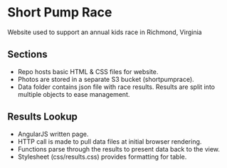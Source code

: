 Short Pump Race
===============

Website used to support an annual kids race in Richmond, Virginia

Sections
--------

* Repo hosts basic HTML & CSS files for website.
* Photos are stored in a separate S3 bucket (shortpumprace).
* Data folder contains json file with race results.  Results are split into multiple objects to ease management.

Results Lookup
--------------

* AngularJS written page.
* HTTP call is made to pull data files at initial browser rendering.
* Functions parse through the results to present data back to the view.
* Stylesheet (css/results.css) provides formatting for table.
